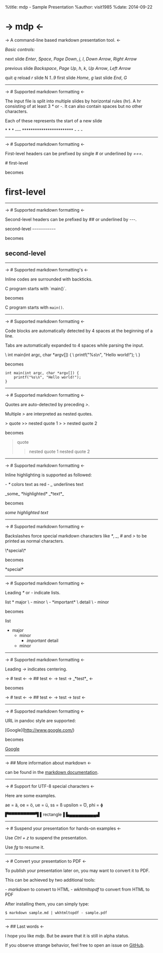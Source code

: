 %title: mdp - Sample Presentation
%author: visit1985
%date: 2014-09-22

-> mdp <-
=========

-> A command-line based markdown presentation tool. <-

_Basic controls:_

next slide      *Enter*, *Space*, *Page Down*, *j*, *l*,
                *Down Arrow*, *Right Arrow*

previous slide  *Backspace*, *Page Up*, *h*, *k*,
                *Up Arrow*, *Left Arrow*

quit            *q*
reload          *r*
slide N         *1..9*
first slide     *Home*, *g*
last slide      *End*, *G*

-------------------------------------------------

-> # Supported markdown formatting <-

The input file is split into multiple slides by
horizontal rules (hr). A hr consisting of at
least 3 *\** or *-*. It can also contain spaces but
no other characters.

Each of these represents the start of a new slide

\* \* \*
\---
\*\*\*\*\*\*\*\*\*\*\*\*\*\*\*\*\*\*\*\*\*\*\*\*
\- - -

-------------------------------------------------

-> # Supported markdown formatting <-

First-level headers can be prefixed by single *#*
or underlined by *===*.

\# first-level

becomes

# first-level

-------------------------------------------------

-> # Supported markdown formatting <-

Second-level headers can be prefixed by *##* or
underlined by *---*.

second-level
\------------

becomes

second-level
------------


-------------------------------------------------

-> # Supported markdown formatting's <-

Inline codes are surrounded with backticks.

C program starts with \`main()\`.

becomes

C program starts with `main()`.

-------------------------------------------------

-> # Supported markdown formatting <-

Code blocks are automatically detected by 4
spaces at the beginning of a line.

Tabs are automatically expanded to 4 spaces
while parsing the input.

\    int main(int argc, char \*argv[]) {
\        printf("%s\\n", "Hello world!");
\    }

becomes

    int main(int argc, char *argv[]) {
        printf("%s\n", "Hello world!");
    }

-------------------------------------------------

-> # Supported markdown formatting <-

Quotes are auto-detected by preceding *>*.

Multiple *>* are interpreted as nested quotes.

\> quote
\>> nested quote 1
\> > nested quote 2

becomes

> quote
>> nested quote 1
> > nested quote 2

-------------------------------------------------

-> # Supported markdown formatting <-

Inline highlighting is supported as followed:

\- *\** colors text as red
\- *\_* underlines text

\_some\_ \*highlighted\* \_\*text\*\_

becomes

_some_ *highlighted* _*text*_

-------------------------------------------------

-> # Supported markdown formatting <-

Backslashes force special markdown characters
like *\**, *\_*, *#* and *>* to be printed as normal
characters.

\\\*special\\\*

becomes

\*special\*

-------------------------------------------------

-> # Supported markdown formatting <-

Leading *\** or *-* indicate lists.

list
\* major
\    - minor
\        - \*important\*
\          detail
\    - minor

becomes

list
* major
    - minor
        - *important*
          detail
    - minor

-------------------------------------------------

-> # Supported markdown formatting <-

Leading *->* indicates centering.

\-> # test <-
\-> ## test <-
\-> test
\-> \_\*test\*\_ <-

becomes

-> # test <-
-> ## test <-
-> test
-> _*test*_ <-

-------------------------------------------------

-> # Supported markdown formatting <-

URL in pandoc style are supported:

\[Google](http://www.google.com/)

becomes

[Google](http://www.google.com/)

-------------------------------------------------

-> ## More information about markdown <-

can be found in the [markdown documentation](http://daringfireball.net/projects/markdown/).

-------------------------------------------------

-> # Support for UTF-8 special characters <-

Here are some examples.

ae = ä, oe = ö, ue = ü, ss = ß
upsilon = Ʊ, phi = ɸ

▛▀▀▀▀▀▀▀▀▀▜
▌rectangle▐
▙▄▄▄▄▄▄▄▄▄▟


-------------------------------------------------

-> # Suspend your presentation for hands-on examples <-

Use *Ctrl + z* to suspend the presentation.

Use *fg* to resume it.

-------------------------------------------------

-> # Convert your presentation to PDF <-

To publish your presentation later on, you may
want to convert it to PDF.

This can be achieved by two additional tools:

\- *markdown* to convert to HTML
\- *wkhtmltopdf* to convert from HTML to PDF

After installing them, you can simply type:

    $ markdown sample.md | wkhtmltopdf - sample.pdf

-------------------------------------------------

-> ## Last words <-

I hope you like *mdp*. But be aware that it is
still in alpha status.

If you observe strange behavior, feel free to
open an issue on [GitHub](https://github.com/visit1985/mdp).
